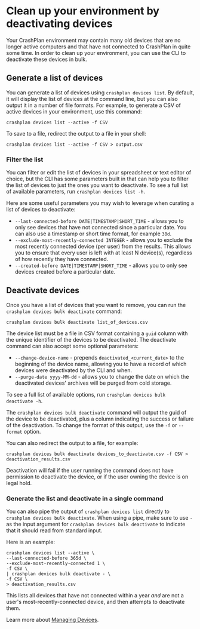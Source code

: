 # Clean up your environment by deactivating devices

Your CrashPlan environment may contain many old devices that are no
longer active computers and that have not connected to CrashPlan in
quite some time. In order to clean up your environment, you can
use the CLI to deactivate these devices in bulk.

## Generate a list of devices

You can generate a list of devices using `crashplan devices list`. By
default, it will display the list of devices at the command line,
but you can also output it in a number of file formats. For
example, to generate a CSV of active devices in your environment, use
this command:

```
crashplan devices list --active -f CSV
```

To save to a file, redirect the output to a file in your shell:

```
crashplan devices list --active -f CSV > output.csv
```

### Filter the list

You can filter or edit the list of devices in your spreadsheet or
text editor of choice, but the CLI has some parameters built in
that can help you to filter the list of devices to just the ones
you want to deactivate. To see a full list of available
parameters, run `crashplan devices list -h`.

Here are some useful parameters you may wish to leverage when
curating a list of devices to deactivate:

* `--last-connected-before DATE|TIMESTAMP|SHORT_TIME` - allows you to only see devices that have not connected since a particular date. You can also use a timestamp or short time format, for example `30d`.
* `--exclude-most-recently-connected INTEGER` - allows you to exclude the most recently connected device (per user) from the results. This allows you to ensure that every user is left with at least N device(s), regardless of how recently they have connected.
* `--created-before DATE|TIMESTAMP|SHORT_TIME` - allows you to only see devices created before a particular date.

## Deactivate devices

Once you have a list of devices that you want to remove, you can
run the `crashplan devices bulk deactivate` command:

```
crashplan devices bulk deactivate list_of_devices.csv
```

The device list must be a file in CSV format containing a `guid`
column with the unique identifier of the devices to be
deactivated. The deactivate command can also accept some optional
parameters:

* `--change-device-name` - prepends `deactivated_<current_date>` to the beginning of the device name, allowing you to have a record of which devices were deactivated by the CLI and when.
* `--purge-date yyyy-MM-dd` - allows you to change the date on which the deactivated devices' archives will be purged from cold storage.

To see a full list of available options, run `crashplan devices bulk deactivate -h`.

The `crashplan devices bulk deactivate` command will output the guid
of the device to be deactivated, plus a column indicating the
success or failure of the deactivation. To change the format of
this output, use the `-f` or `--format` option.

You can also redirect the output to a file, for example:

```
crashplan devices bulk deactivate devices_to_deactivate.csv -f CSV > deactivation_results.csv
```

Deactivation will fail if the user running the command does not
have permission to deactivate the device, or if the user owning
the device is on legal hold.


### Generate the list and deactivate in a single command

You can also pipe the output of `crashplan devices list` directly to
`crashplan devices bulk deactivate`. When using a pipe, make sure to
use `-` as the input argument for `crashplan devices bulk deactivate`
to indicate that it should read from standard input.

Here is an example:

```
crashplan devices list --active \
--last-connected-before 365d \
--exclude-most-recently-connected 1 \
-f CSV \
| crashplan devices bulk deactivate - \
-f CSV \
> deactivation_results.csv
```

This lists all devices that have not connected within a year _and_
are not a user's most-recently-connected device, and then attempts
to deactivate them.

Learn more about [Managing Devices](../commands/devices.md).
